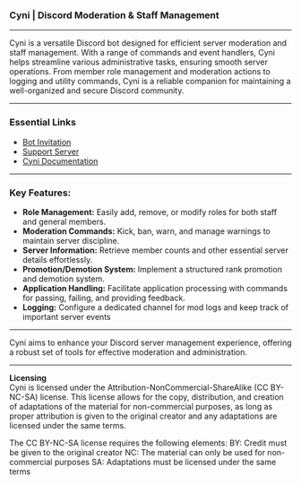 ### Cyni | Discord Moderation & Staff Management
<hr>
Cyni is a versatile Discord bot designed for efficient server moderation and staff management. With a range of commands and event handlers, Cyni helps streamline various administrative tasks, ensuring smooth server operations. From member role management and moderation actions to logging and utility commands, Cyni is a reliable companion for maintaining a well-organized and secure Discord community.
<hr>

### Essential Links
- <a href="https://discord.com/api/oauth2/authorize?client_id=1136945734399295538&permissions=8&scope=bot">Bot Invitation </a>
- <a href="https://discord.gg/2D29TSfNW6">Support Server</a>
- <a href="https://docs.cyni.quprdigital.tk/">Cyni Documentation </a>

<hr>

### Key Features:

- **Role Management:** Easily add, remove, or modify roles for both staff and general members.
- **Moderation Commands:** Kick, ban, warn, and manage warnings to maintain server discipline.
- **Server Information:** Retrieve member counts and other essential server details effortlessly.
- **Promotion/Demotion System:** Implement a structured rank promotion and demotion system.
- **Application Handling:** Facilitate application processing with commands for passing, failing, and providing feedback.
- **Logging:** Configure a dedicated channel for mod logs and keep track of important server events
<hr>
Cyni aims to enhance your Discord server management experience, offering a robust set of tools for effective moderation and administration.
<hr>

__Licensing__ <br>
Cyni is licensed under the Attribution-NonCommercial-ShareAlike (CC BY-NC-SA) license. This license allows for the copy, distribution, and creation of adaptations of the material for non-commercial purposes, as long as proper attribution is given to the original creator and any adaptations are licensed under the same terms.

The CC BY-NC-SA license requires the following elements:
  BY: Credit must be given to the original creator
  NC: The material can only be used for non-commercial purposes
  SA: Adaptations must be licensed under the same terms
